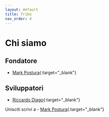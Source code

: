 ```yaml
---
layout: default
title: Tribù
nav_order: 4
---
```

# Chi siamo

## Fondatore

- [Mark Postura](https://www.buymeacoffee.com/markpostura){:target="_blank"}


## Sviluppatori
- [Riccardo Diago](https://www.ricsystem.it/guide/){:target="_blank"}


Unisciti scrivi a - [Mark Postura](https://www.instagram.com/markpostura){:target="_blank"} 